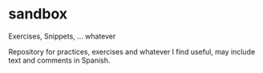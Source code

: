 # sandbox
Exercises, Snippets, ... whatever


Repository for practices, exercises and whatever I find useful, may include text and comments in Spanish.
